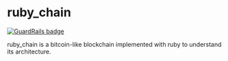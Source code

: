 ruby_chain
===

[![GuardRails badge](https://badges.production.guardrails.io/shtakai/ruby_chain.svg)](https://www.guardrails.io)

ruby_chain is a bitcoin-like blockchain implemented with ruby to understand its architecture.
